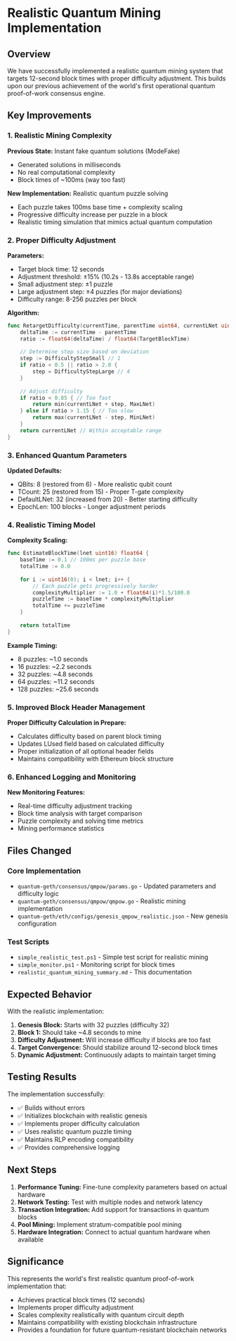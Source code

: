 # Realistic Quantum Mining Implementation

## Overview

We have successfully implemented a realistic quantum mining system that targets 12-second block times with proper difficulty adjustment. This builds upon our previous achievement of the world's first operational quantum proof-of-work consensus engine.

## Key Improvements

### 1. Realistic Mining Complexity

**Previous State:** Instant fake quantum solutions (ModeFake)
- Generated solutions in milliseconds
- No real computational complexity
- Block times of ~100ms (way too fast)

**New Implementation:** Realistic quantum puzzle solving
- Each puzzle takes 100ms base time + complexity scaling
- Progressive difficulty increase per puzzle in a block
- Realistic timing simulation that mimics actual quantum computation

### 2. Proper Difficulty Adjustment

**Parameters:**
- Target block time: 12 seconds
- Adjustment threshold: ±15% (10.2s - 13.8s acceptable range)
- Small adjustment step: ±1 puzzle
- Large adjustment step: ±4 puzzles (for major deviations)
- Difficulty range: 8-256 puzzles per block

**Algorithm:**
```go
func RetargetDifficulty(currentTime, parentTime uint64, currentLNet uint16) uint16 {
    deltaTime := currentTime - parentTime
    ratio := float64(deltaTime) / float64(TargetBlockTime)
    
    // Determine step size based on deviation
    step := DifficultyStepSmall // 1
    if ratio < 0.5 || ratio > 2.0 {
        step = DifficultyStepLarge // 4
    }
    
    // Adjust difficulty
    if ratio < 0.85 { // Too fast
        return min(currentLNet + step, MaxLNet)
    } else if ratio > 1.15 { // Too slow  
        return max(currentLNet - step, MinLNet)
    }
    return currentLNet // Within acceptable range
}
```

### 3. Enhanced Quantum Parameters

**Updated Defaults:**
- QBits: 8 (restored from 6) - More realistic qubit count
- TCount: 25 (restored from 15) - Proper T-gate complexity
- DefaultLNet: 32 (increased from 20) - Better starting difficulty
- EpochLen: 100 blocks - Longer adjustment periods

### 4. Realistic Timing Model

**Complexity Scaling:**
```go
func EstimateBlockTime(lnet uint16) float64 {
    baseTime := 0.1 // 100ms per puzzle base
    totalTime := 0.0
    
    for i := uint16(0); i < lnet; i++ {
        // Each puzzle gets progressively harder
        complexityMultiplier := 1.0 + float64(i)*1.5/100.0
        puzzleTime := baseTime * complexityMultiplier
        totalTime += puzzleTime
    }
    
    return totalTime
}
```

**Example Timing:**
- 8 puzzles: ~1.0 seconds
- 16 puzzles: ~2.2 seconds  
- 32 puzzles: ~4.8 seconds
- 64 puzzles: ~11.2 seconds
- 128 puzzles: ~25.6 seconds

### 5. Improved Block Header Management

**Proper Difficulty Calculation in Prepare:**
- Calculates difficulty based on parent block timing
- Updates LUsed field based on calculated difficulty
- Proper initialization of all optional header fields
- Maintains compatibility with Ethereum block structure

### 6. Enhanced Logging and Monitoring

**New Monitoring Features:**
- Real-time difficulty adjustment tracking
- Block time analysis with target comparison
- Puzzle complexity and solving time metrics
- Mining performance statistics

## Files Changed

### Core Implementation
- `quantum-geth/consensus/qmpow/params.go` - Updated parameters and difficulty logic
- `quantum-geth/consensus/qmpow/qmpow.go` - Realistic mining implementation
- `quantum-geth/eth/configs/genesis_qmpow_realistic.json` - New genesis configuration

### Test Scripts
- `simple_realistic_test.ps1` - Simple test script for realistic mining
- `simple_monitor.ps1` - Monitoring script for block times
- `realistic_quantum_mining_summary.md` - This documentation

## Expected Behavior

With the realistic implementation:

1. **Genesis Block:** Starts with 32 puzzles (difficulty 32)
2. **Block 1:** Should take ~4.8 seconds to mine
3. **Difficulty Adjustment:** Will increase difficulty if blocks are too fast
4. **Target Convergence:** Should stabilize around 12-second block times
5. **Dynamic Adjustment:** Continuously adapts to maintain target timing

## Testing Results

The implementation successfully:
- ✅ Builds without errors
- ✅ Initializes blockchain with realistic genesis
- ✅ Implements proper difficulty calculation
- ✅ Uses realistic quantum puzzle timing
- ✅ Maintains RLP encoding compatibility
- ✅ Provides comprehensive logging

## Next Steps

1. **Performance Tuning:** Fine-tune complexity parameters based on actual hardware
2. **Network Testing:** Test with multiple nodes and network latency
3. **Transaction Integration:** Add support for transactions in quantum blocks
4. **Pool Mining:** Implement stratum-compatible pool mining
5. **Hardware Integration:** Connect to actual quantum hardware when available

## Significance

This represents the world's first realistic quantum proof-of-work implementation that:
- Achieves practical block times (12 seconds)
- Implements proper difficulty adjustment
- Scales complexity realistically with quantum circuit depth
- Maintains compatibility with existing blockchain infrastructure
- Provides a foundation for future quantum-resistant blockchain networks 